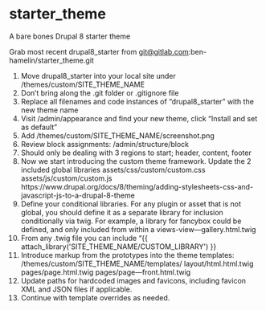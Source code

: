 # starter_theme
A bare bones Drupal 8 starter theme

Grab most recent drupal8_starter from 
git@gitlab.com:ben-hamelin/starter_theme.git

<ol>
<li>Move drupal8_starter into your local site under /themes/custom/SITE_THEME_NAME
</li><li>
Don’t bring along the .git folder or .gitignore file
</li><li>
Replace all filenames and code instances of “drupal8_starter” with the new theme name
</li><li>
Visit /admin/appearance and find your new theme, click “Install and set as default”
</li><li>
Add /themes/custom/SITE_THEME_NAME/screenshot.png
</li><li>
Review block assignments: /admin/structure/block
</li><li>
Should only be dealing with 3 regions to start; header, content, footer
</li><li>
Now we start introducing the custom theme framework. Update the 2 included global libraries 
assets/css/custom/custom.css
assets/js/custom/custom.js
https://www.drupal.org/docs/8/theming/adding-stylesheets-css-and-javascript-js-to-a-drupal-8-theme
</li><li>
Define your conditional libraries. For any plugin or asset that is not global, you should define it as a separate library for inclusion conditionally via twig. For example, a library for fancybox could be defined, and only included from within a views-view—gallery.html.twig
</li><li>
From any .twig file you can include “{{ attach_library('SITE_THEME_NAME/CUSTOM_LIBRARY') }}
</li><li>
Introduce markup from the prototypes into the theme templates: 
/themes/custom/SITE_THEME_NAME/templates/
layout/html.html.twig
pages/page.html.twig
pages/page—front.html.twig
</li><li>
Update paths for hardcoded images and favicons, including favicon XML and JSON files if applicable.
</li><li>Continue with template overrides as needed.</li></ol>
